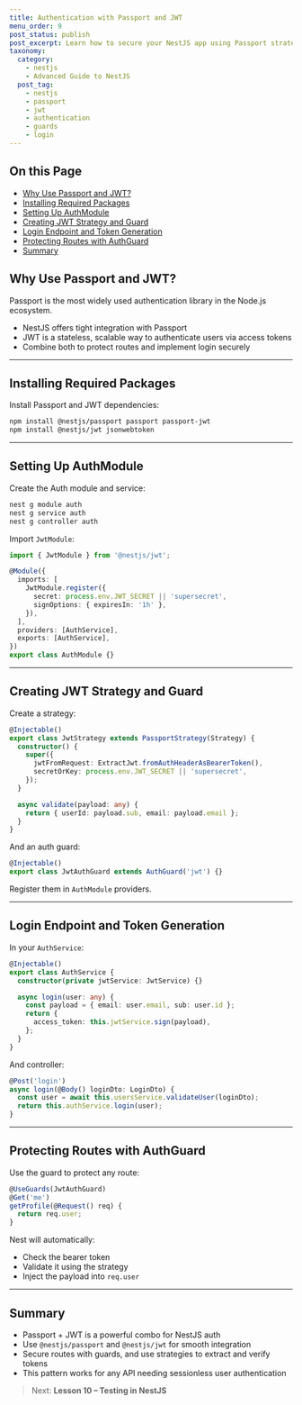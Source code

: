 ```yaml
---
title: Authentication with Passport and JWT
menu_order: 9
post_status: publish
post_excerpt: Learn how to secure your NestJS app using Passport strategies and JWT tokens for authentication and protected routes.
taxonomy:
  category:
    - nestjs
    - Advanced Guide to NestJS
  post_tag:
    - nestjs
    - passport
    - jwt
    - authentication
    - guards
    - login
---
```


<div class="toc" markdown="1">

## On this Page

- [Why Use Passport and JWT?](#why-use-passport-and-jwt)
- [Installing Required Packages](#installing-required-packages)
- [Setting Up AuthModule](#setting-up-authmodule)
- [Creating JWT Strategy and Guard](#creating-jwt-strategy-and-guard)
- [Login Endpoint and Token Generation](#login-endpoint-and-token-generation)
- [Protecting Routes with AuthGuard](#protecting-routes-with-authguard)
- [Summary](#summary)

</div>

<div class="guru-main" markdown="1">

## Why Use Passport and JWT?

Passport is the most widely used authentication library in the Node.js ecosystem.

- NestJS offers tight integration with Passport
- JWT is a stateless, scalable way to authenticate users via access tokens
- Combine both to protect routes and implement login securely

---

## Installing Required Packages

Install Passport and JWT dependencies:

```bash
npm install @nestjs/passport passport passport-jwt
npm install @nestjs/jwt jsonwebtoken
```

---

## Setting Up AuthModule

Create the Auth module and service:

```bash
nest g module auth
nest g service auth
nest g controller auth
```

Import `JwtModule`:

```ts
import { JwtModule } from '@nestjs/jwt';

@Module({
  imports: [
    JwtModule.register({
      secret: process.env.JWT_SECRET || 'supersecret',
      signOptions: { expiresIn: '1h' },
    }),
  ],
  providers: [AuthService],
  exports: [AuthService],
})
export class AuthModule {}
```

---

## Creating JWT Strategy and Guard

Create a strategy:

```ts
@Injectable()
export class JwtStrategy extends PassportStrategy(Strategy) {
  constructor() {
    super({
      jwtFromRequest: ExtractJwt.fromAuthHeaderAsBearerToken(),
      secretOrKey: process.env.JWT_SECRET || 'supersecret',
    });
  }

  async validate(payload: any) {
    return { userId: payload.sub, email: payload.email };
  }
}
```

And an auth guard:

```ts
@Injectable()
export class JwtAuthGuard extends AuthGuard('jwt') {}
```

Register them in `AuthModule` providers.

---

## Login Endpoint and Token Generation

In your `AuthService`:

```ts
@Injectable()
export class AuthService {
  constructor(private jwtService: JwtService) {}

  async login(user: any) {
    const payload = { email: user.email, sub: user.id };
    return {
      access_token: this.jwtService.sign(payload),
    };
  }
}
```

And controller:

```ts
@Post('login')
async login(@Body() loginDto: LoginDto) {
  const user = await this.usersService.validateUser(loginDto);
  return this.authService.login(user);
}
```

---

## Protecting Routes with AuthGuard

Use the guard to protect any route:

```ts
@UseGuards(JwtAuthGuard)
@Get('me')
getProfile(@Request() req) {
  return req.user;
}
```

Nest will automatically:
- Check the bearer token
- Validate it using the strategy
- Inject the payload into `req.user`

---

## Summary

- Passport + JWT is a powerful combo for NestJS auth
- Use `@nestjs/passport` and `@nestjs/jwt` for smooth integration
- Secure routes with guards, and use strategies to extract and verify tokens
- This pattern works for any API needing sessionless user authentication

> Next: **Lesson 10 – Testing in NestJS**

</div>
